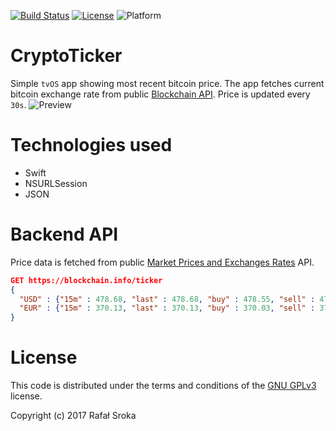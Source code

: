 [![Build Status](https://travis-ci.org/r3econ/CryptoTicker.svg?branch=master)](https://travis-ci.org/r3econ/CryptoTicker)
[![License](https://img.shields.io/badge/license-GNU%20GPLv3-brightgreen.svg)](https://www.gnu.org/licenses/gpl-3.0.en.html)
![Platform](https://img.shields.io/badge/platform-tvos-lightgrey.svg)

# CryptoTicker
Simple `tvOS` app showing most recent bitcoin price. The app fetches current bitcoin exchange rate from public [Blockchain API](https://blockchain.info/api). Price is updated every `30s`.
![Preview](https://i.imgur.com/sXONNTU.png)

# Technologies used
- Swift
- NSURLSession
- JSON

# Backend API

Price data is fetched from public [Market Prices and Exchanges Rates](https://blockchain.info/api/exchange_rates_api) API.
```json
GET https://blockchain.info/ticker
{
  "USD" : {"15m" : 478.68, "last" : 478.68, "buy" : 478.55, "sell" : 478.68,  "symbol" : "$"},
  "EUR" : {"15m" : 370.13, "last" : 370.13, "buy" : 370.03, "sell" : 370.13,  "symbol" : "€"}
}
```
# License
This code is distributed under the terms and conditions of the [GNU GPLv3](https://choosealicense.com/licenses/gpl-3.0/) license.

Copyright (c) 2017 Rafał Sroka
